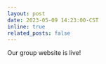 ```yaml
---
layout: post
date: 2023-05-09 14:23:00-CST
inline: true
related_posts: false
---
```


Our group website is live!

